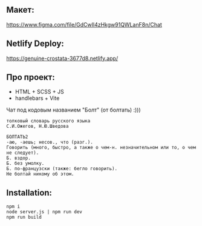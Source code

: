 ## Макет:
https://www.figma.com/file/GdCwIl4zHkgw91QWLanF8n/Chat

## Netlify Deploy:
https://genuine-crostata-3677d8.netlify.app/

## Про проект:
- HTML + SCSS + JS
- handlebars + Vite


Чат под кодовым названием "Болт" (от болтать) :)))

```
толковый словарь русского языка
С.И.Ожегов, Н.Ю.Шведова

БОЛТАТЬ2
-аю, -аешь; несов., что (разг.).
Говорить (много, быстро, а также о чем-н. незначительном или то, о чем не следует).
Б. вздор.
Б. без умолку.
Б. по-французски (также: бегло говорить).
Не болтай никому об этом.
```
## Installation:

```
npm i
node server.js | npm run dev
npm run build
```
